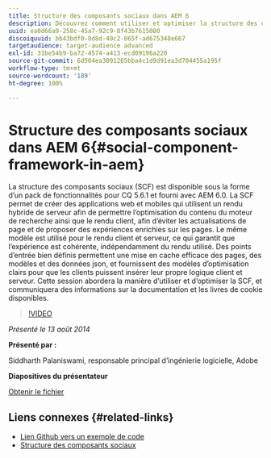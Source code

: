 ```yaml
---
title: Structure des composants sociaux dans AEM 6
description: Découvrez comment utiliser et optimiser la structure des composants sociaux dans AEM 6. Obtenez des informations sur la documentation et les recettes disponibles.
uuid: ea0d66a9-258c-45a7-92c9-8f43b7615080
discoiquuid: bb43bdf0-8d8d-40c2-865f-ad675348e667
targetaudience: target-audience advanced
exl-id: 31be54b9-ba72-4574-a413-ecd09196a220
source-git-commit: 6d504ea3091265bba4c1d9d91ea3d704455a195f
workflow-type: tm+mt
source-wordcount: '189'
ht-degree: 100%

---
```


# Structure des composants sociaux dans AEM 6{#social-component-framework-in-aem}

La structure des composants sociaux (SCF) est disponible sous la forme d’un pack de fonctionnalités pour CQ 5.6.1 et fourni avec AEM 6.0. La SCF permet de créer des applications web et mobiles qui utilisent un rendu hybride de serveur afin de permettre l’optimisation du contenu du moteur de recherche ainsi que le rendu client, afin d’éviter les actualisations de page et de proposer des expériences enrichies sur les pages. Le même modèle est utilisé pour le rendu client et serveur, ce qui garantit que l’expérience est cohérente, indépendamment du rendu utilisé. Des points d’entrée bien définis permettent une mise en cache efficace des pages, des modèles et des données json, et fournissent des modèles d’optimisation clairs pour que les clients puissent insérer leur propre logique client et serveur. Cette session abordera la manière d’utiliser et d’optimiser la SCF, et communiquera des informations sur la documentation et les livres de cookie disponibles.

>[!VIDEO](https://video.tv.adobe.com/v/19464/?quality=9)

*Présenté le 13 août 2014*

**Présenté par :**

Siddharth Palaniswami, responsable principal d’ingénierie logicielle, Adobe

**Diapositives du présentateur**

[Obtenir le fichier](assets/scf-gems.pdf)

## Liens connexes {#related-links}

* [Lien Github vers un exemple de code](https://github.com/Adobe-Marketing-Cloud/aem-scf-sample-components-extension)
* [Structure des composants sociaux](http://docs.adobe.com/content/docs/en/aem/6-0/develop/social-communities/scf.html)
